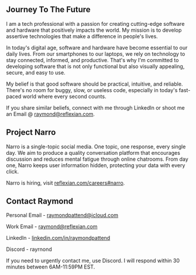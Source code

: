 ## Journey To The Future

I am a tech professional with a passion for creating cutting-edge software and hardware that positively impacts the world. My mission is to develop assertive technologies that make a difference in people's lives.

In today's digital age, software and hardware have become essential to our daily lives. From our smartphones to our laptops, we rely on technology to stay connected, informed, and productive. That's why I'm committed to developing software that is not only functional but also visually appealing, secure, and easy to use.

My belief is that good software should be practical, intuitive, and reliable. There's no room for buggy, slow, or useless code, especially in today's fast-paced world where every second counts. 

If you share similar beliefs, connect with me through LinkedIn or shoot me an Email @ raymond@reflexian.com.

## Project Narro

Narro is a single-topic social media. One topic, one response, every single day. We aim to produce a quality conversation platform that encourages discussion and reduces mental fatigue through online chatrooms. From day one, Narro keeps user information hidden, protecting your data with every click.

Narro is hiring, visit [reflexian.com/careers#narro](https://reflexian.com/careers#narro).


## Contact Raymond

Personal Email - raymondpattend@icloud.com

Work Email - raymond@reflexian.com

LinkedIn - [linkedin.com/in/raymondpattend](https://www.linkedin.com/in/raymondpattend/)

Discord - rayrnond


If you need to urgently contact me, use Discord. I will respond within 30 minutes between 6AM-11:59PM EST.
